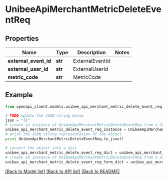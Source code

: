 # UnibeeApiMerchantMetricDeleteEventReq


## Properties

Name | Type | Description | Notes
------------ | ------------- | ------------- | -------------
**external_event_id** | **str** | ExternalEventId | 
**external_user_id** | **str** | ExternalUserId | 
**metric_code** | **str** | MetricCode | 

## Example

```python
from openapi_client.models.unibee_api_merchant_metric_delete_event_req import UnibeeApiMerchantMetricDeleteEventReq

# TODO update the JSON string below
json = "{}"
# create an instance of UnibeeApiMerchantMetricDeleteEventReq from a JSON string
unibee_api_merchant_metric_delete_event_req_instance = UnibeeApiMerchantMetricDeleteEventReq.from_json(json)
# print the JSON string representation of the object
print UnibeeApiMerchantMetricDeleteEventReq.to_json()

# convert the object into a dict
unibee_api_merchant_metric_delete_event_req_dict = unibee_api_merchant_metric_delete_event_req_instance.to_dict()
# create an instance of UnibeeApiMerchantMetricDeleteEventReq from a dict
unibee_api_merchant_metric_delete_event_req_form_dict = unibee_api_merchant_metric_delete_event_req.from_dict(unibee_api_merchant_metric_delete_event_req_dict)
```
[[Back to Model list]](../README.md#documentation-for-models) [[Back to API list]](../README.md#documentation-for-api-endpoints) [[Back to README]](../README.md)


